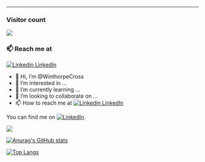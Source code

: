 

<hr />

### Visitor count
<img src="https://profile-counter.glitch.me/WinthorpeCross/count.svg" />

### 📫 Reach me at 
<!-- ![Twitter Follow](https://img.shields.io/twitter/follow/vansh_kapoor_?style=social) -->
[![Linkedin](https://i.stack.imgur.com/gVE0j.png) LinkedIn](https://www.linkedin.com/in/andrewstuartcross/)



- 👋 Hi, I’m @WinthorpeCross
- 👀 I’m interested in ...
- 🌱 I’m currently learning ...
- 💞️ I’m looking to collaborate on ...
- 📫 How to reach me at  [![Linkedin](https://i.stack.imgur.com/gVE0j.png) LinkedIn](https://www.linkedin.com/in/andrewstuartcross/)

<!-- Actual text -->

You can find me on [![LinkedIn][2.2]][2].

<!-- Icons -->

<!-- [1.2]: http://i.imgur.com/wWzX9uB.png (twitter icon without padding) -->
[2.2]: https://raw.githubusercontent.com/MartinHeinz/MartinHeinz/master/linkedin-3-16.png (LinkedIn icon without padding)

<!-- Links to your social media accounts -->

<!-- [1]: https://twitter.com/... -->
[2]: https://www.linkedin.com/in/andrewstuartcross/

<!---
WinthorpeCross/WinthorpeCross is a ✨ special ✨ repository because its `README.md` (this file) appears on your GitHub profile.
You can click the Preview link to take a look at your changes.
--->

![](https://img.shields.io/badge/<WORD_ON_LEFT>-<WORD_ON_RIGHT>-informational?style=flat&logo=<LOGO_NAME>&logoColor=white&color=2bbc8a)


[![Anurag's GitHub stats](https://github-readme-stats.vercel.app/api?username=WinthorpeCross&show_icons=true)](https://github.com/anuraghazra/github-readme-stats)


[![Top Langs](https://github-readme-stats.vercel.app/api/top-langs/?username=WinthorpeCross)](https://github.com/anuraghazra/github-readme-stats)
